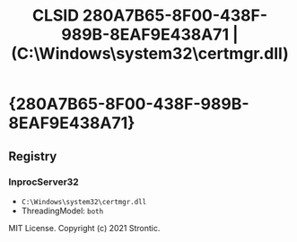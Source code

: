 ﻿---
title: "CLSID 280A7B65-8F00-438F-989B-8EAF9E438A71 | (C:\\Windows\\system32\\certmgr.dll)"
excerpt: What is COM-Object CLSID 280A7B65-8F00-438F-989B-8EAF9E438A71?
---

# {280A7B65-8F00-438F-989B-8EAF9E438A71}


## Registry


### InprocServer32

* `C:\Windows\system32\certmgr.dll`
* ThreadingModel: `both`

MIT License. Copyright (c) 2021 Strontic.


